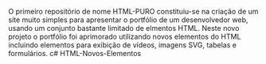 O primeiro repositório de nome HTML-PURO constituiu-se na criação de um site muito simples para apresentar o portfólio de um desenvolvedor web, usando um conjunto bastante limitado de elmentos HTML.
Neste novo projeto o portfólio foi aprimorado utilizando novos elementos do HTML incluindo elementos para exibição de vídeos, imagens SVG, tabelas e formulários. c# HTML-Novos-Elementos
